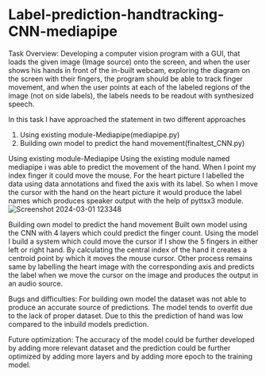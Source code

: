 # Label-prediction-handtracking-CNN-mediapipe

Task Overview:
Developing a computer vision program with a GUI, that loads the given image (Image source)
onto the screen, and when the user shows his hands in front of the in-built webcam,
exploring the diagram on the screen with their fingers, the program should be able to track
finger movement, and when the user points at each of the labeled regions of the image (not
on side labels), the labels needs to be readout with synthesized speech.

In this task I have approached the statement in two different approaches 
1. Using existing module-Mediapipe(mediapipe.py)
2. Building own model to predict the hand movement(finaltest_CNN.py)

Using existing module-Mediapipe
Using the existing module named mediapipe i was able to predict the movement of the hand. When I point my index finger it could move the mouse. For the heart picture I labelled the data using data annotations and fixed the axis with its label. So when I move the cursor with the hand on the heart picture it would produce the label names which produces speaker output with the help of pyttsx3 module.
 ![Screenshot 2024-03-01 123348](https://github.com/navaneeth8056/Label-prediction-handtracking-CNN-mediapipe/assets/126904083/94bdd7f0-90ad-4293-8cce-b745f21c7242)


Building own model to predict the hand movement
Built own model using the CNN with 4 layers which could predict the finger count. Using the model I build a system which could move the cursor if I show the 5 fingers in either left or right hand. By calculating the central index of the hand it creates a centroid point by which it moves the mouse cursor.
Other process remains same by labelling the heart image with the corresponding axis and predicts the label when we move the cursor on the image and produces the output in an audio source.

Bugs and difficulties:
For building own model the dataset was not able to produce an accurate source of predictions. The model tends to overfit due to the lack of proper dataset. Due to this the prediction of hand was low compared to the inbuild models prediction.

Future optimization:
The accuracy of the model could be further developed by adding more relevant dataset and the prediction could be further optimized by adding more layers and by adding more epoch to the training model.
